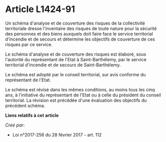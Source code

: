 # Article L1424-91

Un schéma d'analyse et de couverture des risques de la collectivité territoriale dresse l'inventaire des risques de toute
nature pour la sécurité des personnes et des biens auxquels doit faire face le service territorial d'incendie et de secours
et détermine les objectifs de couverture de ces risques par ce service.

Le schéma d'analyse et de couverture des risques est élaboré, sous l'autorité du représentant de l'Etat à Saint-Barthélemy,
par le service territorial d'incendie et de secours de Saint-Barthélemy.

Le schéma est adopté par le conseil territorial, sur avis conforme du représentant de l'Etat.

Le schéma est révisé dans les mêmes conditions, au moins tous les cinq ans, à l'initiative du représentant de l'Etat ou à
celle du président du conseil territorial. La révision est précédée d'une évaluation des objectifs du précédent schéma.

**Liens relatifs à cet article**

_Créé par_:

  - Loi n°2017-256 du 28 février 2017 - art. 112
